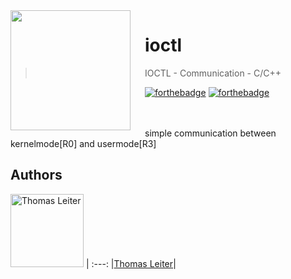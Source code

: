 <img src="https://github.com/tomLadder/ioctl/blob/master/img/windows.ico" align="left" width="192px" height="192px"/>
<img align="left" width="0" height="192px" hspace="10"/>

# ioctl
> IOCTL - Communication - C/C++

[![forthebadge](http://forthebadge.com/images/badges/you-didnt-ask-for-this.svg)](http://forthebadge.com)
[![forthebadge](http://forthebadge.com/images/badges/built-with-grammas-recipe.svg)](http://forthebadge.com)

</br>
</br>
simple communication between kernelmode[R0] and usermode[R3]

<br>

## Authors

[<img alt="Thomas Leiter" src="https://avatars3.githubusercontent.com/u/20393156?s=400&u=ae0a43de5d81d58a698abffe4e2ede024f2b6700&v=4" width="117">](https://github.com/tomLadder) |
:---:
|[Thomas Leiter](https://github.com/tomLadder)|
